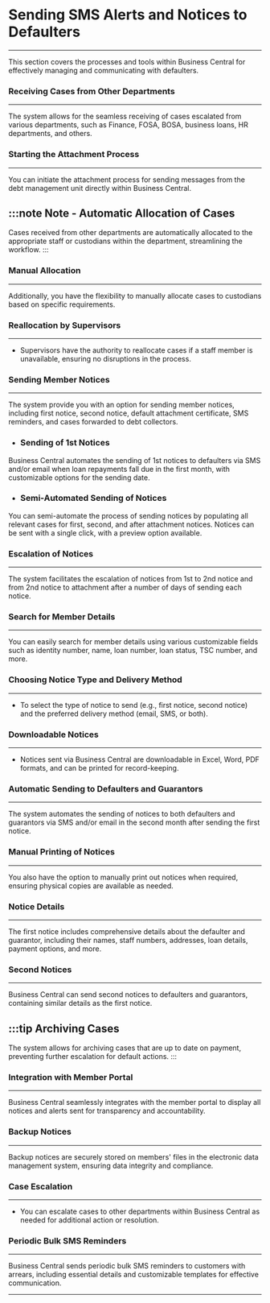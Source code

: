 # Sending SMS Alerts and Notices to Defaulters
---

<div class="customized-intro-container" id="introduction">
    <p>
    This section covers the processes and tools within Business Central for effectively managing and communicating with defaulters.
    </p>
</div>

### Receiving Cases from Other Departments
---

The system allows for the seamless receiving of cases escalated from various departments, such as Finance, FOSA, BOSA, business loans, HR departments, and others.

### Starting the Attachment Process
---

You can initiate the attachment process for sending messages from the debt management unit directly within Business Central.

:::note Note - Automatic Allocation of Cases
---
Cases received from other departments are automatically allocated to the appropriate staff or custodians within the department, streamlining the workflow.
:::

### Manual Allocation
---

Additionally, you have the flexibility to manually allocate cases to custodians based on specific requirements.

### Reallocation by Supervisors
---

- Supervisors have the authority to reallocate cases if a staff member is unavailable, ensuring no disruptions in the process.

### Sending Member Notices
---

The system provide you with an option for sending member notices, including first notice, second notice, default attachment certificate, SMS reminders, and cases forwarded to debt collectors.

- ### Sending of 1st Notices

Business Central automates the sending of 1st notices to defaulters via SMS and/or email when loan repayments fall due in the first month, with customizable options for the sending date.

- ### Semi-Automated Sending of Notices

You can semi-automate the process of sending notices by populating all relevant cases for first, second, and after attachment notices. Notices can be sent with a single click, with a preview option available.

### Escalation of Notices
---

The system facilitates the escalation of notices from 1st to 2nd notice and from 2nd notice to attachment after a number of days of sending each notice.

### Search for Member Details
---

You can easily search for member details using various customizable fields such as identity number, name, loan number, loan status, TSC number, and more.

### Choosing Notice Type and Delivery Method
---

- To select the type of notice to send (e.g., first notice, second notice) and the preferred delivery method (email, SMS, or both).

### Downloadable Notices
---

- Notices sent via Business Central are downloadable in Excel, Word, PDF formats, and can be printed for record-keeping.

### Automatic Sending to Defaulters and Guarantors
---

The system automates the sending of notices to both defaulters and guarantors via SMS and/or email in the second month after sending the first notice.

### Manual Printing of Notices
---

You also have the option to manually print out notices when required, ensuring physical copies are available as needed.

### Notice Details
---

The first notice includes comprehensive details about the defaulter and guarantor, including their names, staff numbers, addresses, loan details, payment options, and more.

### Second Notices
---

Business Central can send second notices to defaulters and guarantors, containing similar details as the first notice.

:::tip Archiving Cases
---
The system allows for archiving cases that are up to date on payment, preventing further escalation for default actions.
:::

### Integration with Member Portal
---

Business Central seamlessly integrates with the member portal to display all notices and alerts sent for transparency and accountability.

### Backup Notices
---

Backup notices are securely stored on members' files in the electronic data management system, ensuring data integrity and compliance.

### Case Escalation
---

- You can escalate cases to other departments within Business Central as needed for additional action or resolution.

### Periodic Bulk SMS Reminders
---

Business Central sends periodic bulk SMS reminders to customers with arrears, including essential details and customizable templates for effective communication.

---

